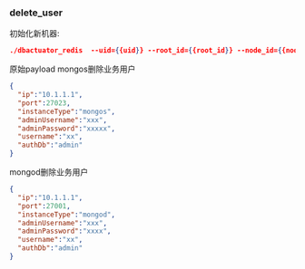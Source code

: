 ### delete_user
初始化新机器:

```json
./dbactuator_redis  --uid={{uid}} --root_id={{root_id}} --node_id={{node_id}} --version_id={{version_id}} --atom-job-list="delete_user"  --payload='{{payload_base64}}'
```


原始payload
mongos删除业务用户
```json
{
  "ip":"10.1.1.1",
  "port":27023,
  "instanceType":"mongos",
  "adminUsername":"xxx",
  "adminPassword":"xxxxx",
  "username":"xx",
  "authDb":"admin"
}
```

mongod删除业务用户
```json
{
  "ip":"10.1.1.1",
  "port":27001,
  "instanceType":"mongod",
  "adminUsername":"xxx",
  "adminPassword":"xxxx",
  "username":"xx",
  "authDb":"admin"
}
```